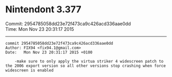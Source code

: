 # Nintendont 3.377
Commit: 2954785058dd23e72f473ca9c426acd336aae0dd  
Time: Mon Nov 23 20:31:17 2015   

-----

```
commit 2954785058dd23e72f473ca9c426acd336aae0dd
Author: FIX94 <fix94.1@gmail.com>
Date:   Mon Nov 23 20:31:17 2015 +0100

    -make sure to only apply the virtua striker 4 widescreen patch to the 2006 export version so all other versions stop crashing when force widescreen is enabled
```
